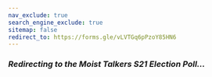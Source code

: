 ```yaml
---
nav_exclude: true
search_engine_exclude: true
sitemap: false
redirect_to: https://forms.gle/vLVTGq6pPzoY85HN6
---
```


### ***Redirecting to the Moist Talkers S21 Election Poll...***
